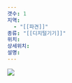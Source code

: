 ```yaml
---
갯수: 1
지역:
  - "[[파견]]"
종류: "[[디지털기기]]"
위치: 
상세위치: 
설명:
---
```

![](http://192.168.50.22/devices/250315_IMG_0007.png)
